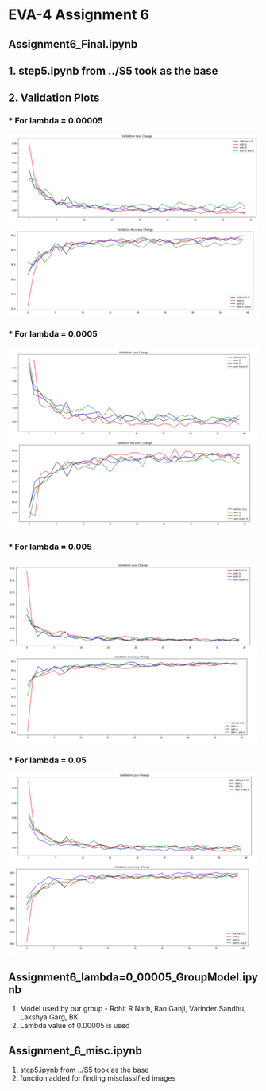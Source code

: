 # EVA-4 Assignment 6

## Assignment6_Final.ipynb
## 1. step5.ipynb from ../S5 took as the base

## 2. Validation Plots

### *	For lambda = 0.00005
![Validation Loss Change](https://github.com/rohitrnath/EVA-4/blob/master/S6/Images/val_loss_change_l%3D0_00005.png)
![Validation Accuracy Change](https://github.com/rohitrnath/EVA-4/blob/master/S6/Images/val_acc_change_l%3D0_00005.png)

### *	For lambda = 0.0005
![Validation Loss Change](https://github.com/rohitrnath/EVA-4/blob/master/S6/Images/val_loss_change_l%3D0_0005.png)
![Validation Accuracy Change](https://github.com/rohitrnath/EVA-4/blob/master/S6/Images/val_acc_change_l%3D0_0005.png)

### *	For lambda = 0.005
![Validation Loss Change](https://github.com/rohitrnath/EVA-4/blob/master/S6/Images/val_loss_change_l%3D0_005.png)
![Validation Accuracy Change](https://github.com/rohitrnath/EVA-4/blob/master/S6/Images/val_acc_change_l%3D0_005.png)

### *	For lambda = 0.05
![Validation Loss Change](https://github.com/rohitrnath/EVA-4/blob/master/S6/Images/val_loss_change_l%3D0_05.png)
![Validation Accuracy Change](https://github.com/rohitrnath/EVA-4/blob/master/S6/Images/val_acc_change_l%3D0_05.png)


## Assignment6_lambda=0_00005_GroupModel.ipynb
1. Model used by our group - Rohit R Nath, Rao Ganji, Varinder Sandhu, Lakshya Garg, BK.
2. Lambda value of 0.00005 is used


## Assignment_6_misc.ipynb
1. step5.ipynb from ../S5 took as the base
2. function added for finding misclassified images


